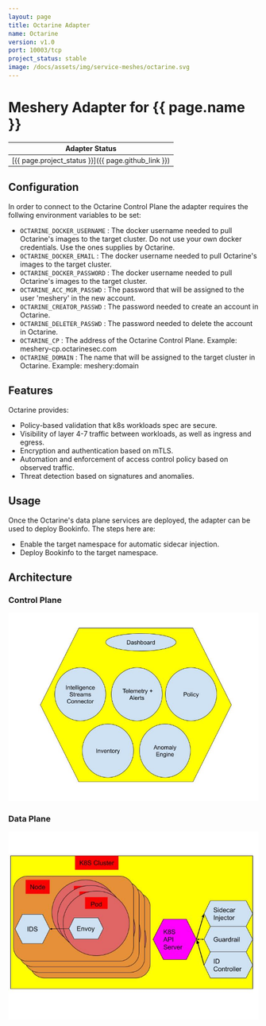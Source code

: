 ```yaml
---
layout: page
title: Octarine Adapter
name: Octarine
version: v1.0
port: 10003/tcp
project_status: stable
image: /docs/assets/img/service-meshes/octarine.svg
---
```

# Meshery Adapter for {{ page.name }}

| Adapter Status |
| :------------: |
| [{{ page.project_status }}]({{ page.github_link }})|

## Configuration
In order to connect to the Octarine Control Plane the adapter requires the follwing environment variables to be set:

* `OCTARINE_DOCKER_USERNAME` : The docker username needed to pull Octarine's images to the target cluster. Do not use your own docker credentials. Use the ones supplies by Octarine.
* `OCTARINE_DOCKER_EMAIL` : The docker username needed to pull Octarine's images to the target cluster.
* `OCTARINE_DOCKER_PASSWORD` : The docker username needed to pull Octarine's images to the target cluster.
* `OCTARINE_ACC_MGR_PASSWD` : The password that will be assigned to the user 'meshery' in the new account.
* `OCTARINE_CREATOR_PASSWD` : The password needed to create an account in Octarine.
* `OCTARINE_DELETER_PASSWD` : The password needed to delete the account in Octarine.
* `OCTARINE_CP` : The address of the Octarine Control Plane. Example: meshery-cp.octarinesec.com
* `OCTARINE_DOMAIN` : The name that will be assigned to the target cluster in Octarine. Example: meshery:domain

## Features

Octarine provides:

* Policy-based validation that k8s workloads spec are secure.
* Visibility of layer 4-7 traffic between workloads, as well as ingress and egress.
* Encryption and authentication based on mTLS.
* Automation and enforcement of access control policy based on observed traffic.
* Threat detection based on signatures and anomalies.

## Usage

Once the Octarine's data plane services are deployed, the adapter can be used to deploy Bookinfo. The steps here are:

* Enable the target namespace for automatic sidecar injection.
* Deploy Bookinfo to the target namespace.

## Architecture

### Control Plane

![Alt text](./octarine_cparch.jpg?raw=true "Octarine Control Plane")

### Data Plane

![Alt text](./octarine_dparch.jpg?raw=true "Octarine Data Plane")
